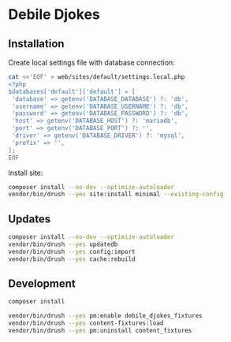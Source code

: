 # Debile Djokes

## Installation

Create local settings file with database connection:

```sh
cat <<'EOF' > web/sites/default/settings.local.php
<?php
$databases['default']['default'] = [
 'database' => getenv('DATABASE_DATABASE') ?: 'db',
 'username' => getenv('DATABASE_USERNAME') ?: 'db',
 'password' => getenv('DATABASE_PASSWORD') ?: 'db',
 'host' => getenv('DATABASE_HOST') ?: 'mariadb',
 'port' => getenv('DATABASE_PORT') ?: '',
 'driver' => getenv('DATABASE_DRIVER') ?: 'mysql',
 'prefix' => '',
];
EOF
```

Install site:

```sh
composer install --no-dev --optimize-autoloader
vendor/bin/drush --yes site:install minimal --existing-config
```

## Updates

```sh
composer install --no-dev --optimize-autoloader
vendor/bin/drush --yes updatedb
vendor/bin/drush --yes config:import
vendor/bin/drush --yes cache:rebuild
```

## Development

```sh
composer install
```

```sh
vendor/bin/drush --yes pm:enable debile_djokes_fixtures
vendor/bin/drush --yes content-fixtures:load
vendor/bin/drush --yes pm:uninstall content_fixtures
```
